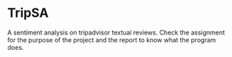 # TripSA
A sentiment analysis on tripadvisor textual reviews.
Check the assignment for the purpose of the project and the report to know what the program does.
